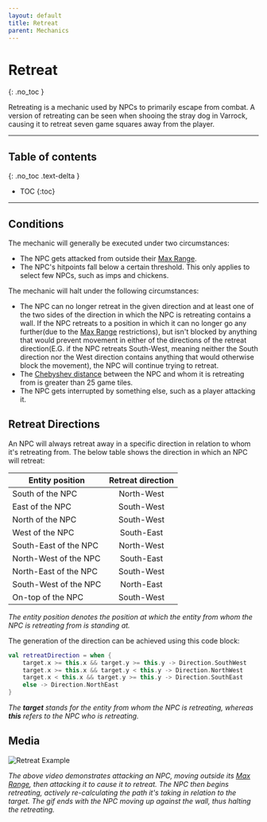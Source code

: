 ```yaml
---
layout: default
title: Retreat
parent: Mechanics
---
```


# Retreat
{: .no_toc }

Retreating is a mechanic used by NPCs to primarily escape from combat. A version of retreating can be seen
when shooing the stray dog in Varrock, causing it to retreat seven game squares away from the player.

---

## Table of contents
{: .no_toc .text-delta }

- TOC
{:toc}

---

## Conditions

The mechanic will generally be executed under two circumstances:
- The NPC gets attacked from outside their [Max Range](../variables/max-range.md#max-range).
- The NPC's hitpoints fall below a certain threshold.
  This only applies to select few NPCs, such as imps and chickens.

The mechanic will halt under the following circumstances:
- The NPC can no longer retreat in the given direction and at least one of the two sides of the direction
in which the NPC is retreating contains a wall. If the NPC retreats to a position in which it can no longer 
go any further(due to the [Max Range](../variables/max-range.md#max-range) restrictions), but isn't blocked by anything that would prevent
movement in either of the directions of the retreat direction(E.G. if the NPC retreats South-West,
meaning neither the South direction nor the West direction contains anything that would otherwise block the movement),
the NPC will continue trying to retreat.
- The [Chebyshev distance](https://en.wikipedia.org/wiki/Chebyshev_distance) between the NPC and whom it is retreating from
is greater than 25 game tiles.
- The NPC gets interrupted by something else, such as a player attacking it.

## Retreat Directions

An NPC will always retreat away in a specific direction in relation to whom it's retreating from.
The below table shows the direction in which an NPC will retreat:


| Entity position        |      Retreat direction      |
|------------------------|:---------------------------:|
| South of the NPC       |      North-West             |
| East of the NPC        |      South-West             |
| North of the NPC       |      South-West             |
| West of the NPC        |      South-East             |
| South-East of the NPC  |      North-West             |
| North-West of the NPC  |      South-East             |
| North-East of the NPC  |      South-West             |
| South-West of the NPC  |      North-East             |
| On-top of the NPC      |      South-West             |

*The entity position denotes the position at which the entity from whom the NPC is retreating from is standing at.*

The generation of the direction can be achieved using this code block:
```kotlin
val retreatDirection = when {
    target.x >= this.x && target.y >= this.y -> Direction.SouthWest
    target.x >= this.x && target.y < this.y -> Direction.NorthWest
    target.x < this.x && target.y >= this.y -> Direction.SouthEast
    else -> Direction.NorthEast
}
```
*The **target** stands for the entity from whom the NPC is retreating, whereas **this** refers to the NPC who is retreating.*

## Media

![Retreat Example](../../assets/media/retreat/retreat-1.gif)

*The above video demonstrates attacking an NPC, moving outside its [Max Range](../variables/max-range.md#max-range),
then attacking it to cause it to retreat. The NPC then begins retreating, actively re-calculating the
path it's taking in relation to the target. The gif ends with the NPC moving up against the wall, thus
halting the retreating.*
